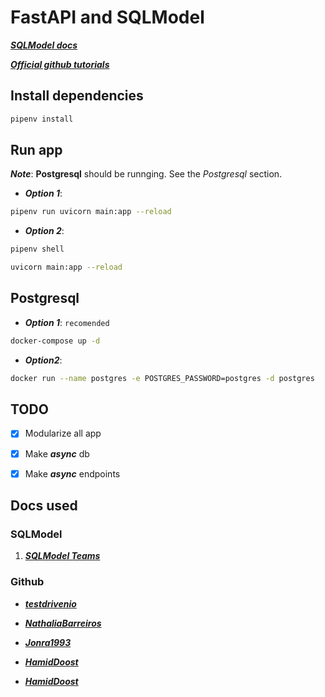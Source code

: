 # FastAPI and SQLModel

[***SQLModel docs***](https://sqlmodel.tiangolo.com/tutorial/fastapi/)

[***Official github tutorials***](https://github.com/tiangolo/sqlmodel/tree/main/docs_src/tutorial)

## Install dependencies

```bash
pipenv install
```

## Run app

***Note***: **Postgresql** should be runnging. See the *Postgresql* section.

- ***Option 1***:

```bash
pipenv run uvicorn main:app --reload
```

- ***Option 2***:

```bash
pipenv shell

uvicorn main:app --reload
```

## Postgresql

- ***Option 1***: `recomended`

```bash
docker-compose up -d
```

- ***Option2***:

```bash
docker run --name postgres -e POSTGRES_PASSWORD=postgres -d postgres
```

## TODO

- [x] Modularize all app
- [x] Make ***async*** db 
- [x] Make ***async*** endpoints


## Docs used

### SQLModel

1. [***SQLModel Teams***](https://github.com/tiangolo/sqlmodel/blob/main/docs_src/tutorial/fastapi/teams/tutorial001.py)

### Github

- [***testdrivenio***](https://github.com/testdrivenio/fastapi-sqlmodel-alembic/blob/main/project/app/db.py)

- [***NathaliaBarreiros***](https://github.com/NathaliaBarreiros/nlp_api/tree/main/nlp_api/app)

- [***Jonra1993***](https://github.com/jonra1993/fastapi-alembic-sqlmodel-async)

- [***HamidDoost***](https://github.com/HamidDoost/user-data-handling-api/tree/main/src/app)

- [***HamidDoost***](https://github.com/HamidDoost/user-data-handling-api/tree/main/src/app)
